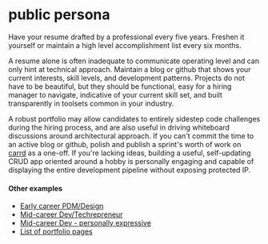 # public persona
Have your resume drafted by a professional every five years.  Freshen it yourself or maintain a high level accomplishment list every six months.

A resume alone is often inadequate to communicate operating level and can only hint at technical approach.  Maintain a blog or github that shows your current interests, skill levels, and development patterns. Projects do not have to be beautiful, but they should be functional, easy for a hiring manager to navigate, indicative of your current skill set, and built transparently in toolsets common in your industry.  

A robust portfolio may allow candidates to entirely sidestep code challenges during the hiring process, and are also useful in driving whiteboard discussions around architectural approach.  If you can't commit the time to an active blog or github, polish and publish a sprint's worth of work on <a href="https://paulgaljan.com">carrd</a> as a one-off.  If you're lacking ideas, building a useful, self-updating CRUD app oriented around a hobby is personally engaging and capable of displaying the entire development pipeline without exposing protected IP.  

#### Other examples
-   [Early career PDM/Design](https://uxfol.io/p/juno_athena/0351aad4)
-	[Mid-career Dev/Techrepreneur](https://raymondtraylor.com/)
-	[Mid-career Dev - personally expressive](https://www.cyrusstoller.com/about.html)
-	[List of portfolio pages](https://docs.google.com/spreadsheets/u/0/d/1u_57r45GtmRHcmhV-MxIxrJkg0gYw22xXWpHPskqqKc/htmlview?pli=1)